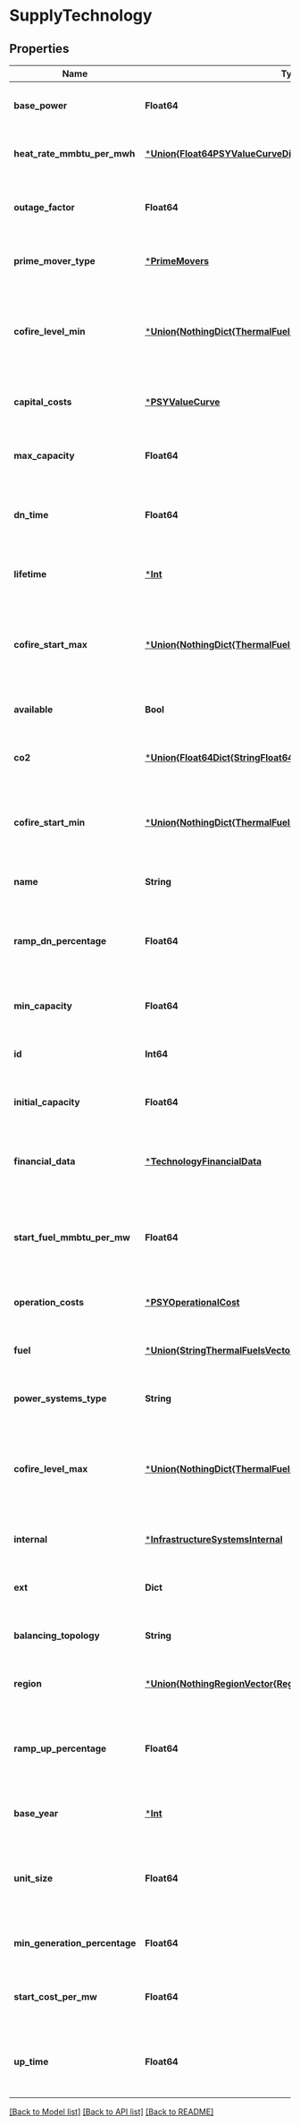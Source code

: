 # SupplyTechnology


## Properties
Name | Type | Description | Notes
------------ | ------------- | ------------- | -------------
**base_power** | **Float64** | Base power | [optional] [default to nothing]
**heat_rate_mmbtu_per_mwh** | [***Union{Float64PSYValueCurveDict{ThermalFuelsPSYValueCurve}}**](Union{Float64PSYValueCurveDict{ThermalFuelsPSYValueCurve}}.md) | Heat rate of generator, MMBTU/MWh | [optional] [default to nothing]
**outage_factor** | **Float64** | Derating factor to account for planned or forced outages of a technology | [optional] [default to nothing]
**prime_mover_type** | [***PrimeMovers**](PrimeMovers.md) | Prime mover for generator | [optional] [default to nothing]
**cofire_level_min** | [***Union{NothingDict{ThermalFuelsFloat64}}**](Union{NothingDict{ThermalFuelsFloat64}}.md) | Minimum blending level of each fuel during normal generation process for multi-fuel generator | [optional] [default to nothing]
**capital_costs** | [***PSYValueCurve**](PSYValueCurve.md) | Capital costs for investing in a technology. | [optional] [default to nothing]
**max_capacity** | **Float64** | Maximum allowable installed capacity for a technology | [optional] [default to nothing]
**dn_time** | **Float64** | Minimum amount of time a resource has to remain in the shutdown state. | [optional] [default to nothing]
**lifetime** | [***Int**](Int.md) | Maximum number of years a technology can be active once installed | [optional] [default to nothing]
**cofire_start_max** | [***Union{NothingDict{ThermalFuelsFloat64}}**](Union{NothingDict{ThermalFuelsFloat64}}.md) | Maximum blending level of each fuel during start-up process for multi-fuel generator | [optional] [default to nothing]
**available** | **Bool** | identifies whether the technology is available | [default to nothing]
**co2** | [***Union{Float64Dict{StringFloat64}Dict{ThermalFuelsFloat64}}**](Union{Float64Dict{StringFloat64}Dict{ThermalFuelsFloat64}}.md) | Carbon Intensity of fuel | [optional] [default to nothing]
**cofire_start_min** | [***Union{NothingDict{ThermalFuelsFloat64}}**](Union{NothingDict{ThermalFuelsFloat64}}.md) | Minimum blending level of each fuel during start-up process for multi-fuel generator | [optional] [default to nothing]
**name** | **String** | The technology name | [default to nothing]
**ramp_dn_percentage** | **Float64** | Maximum decrease in output between operation periods. Fraction of total capacity | [optional] [default to nothing]
**min_capacity** | **Float64** | Minimum required capacity for a technology | [optional] [default to nothing]
**id** | **Int64** | ID for individual generator | [optional] [default to nothing]
**initial_capacity** | **Float64** | Pre-existing capacity for a technology | [optional] [default to nothing]
**financial_data** | [***TechnologyFinancialData**](TechnologyFinancialData.md) | Struct containing relevant financial information for a technology | [optional] [default to nothing]
**start_fuel_mmbtu_per_mw** | **Float64** | Startup fuel use per MW of nameplate capacity of each generator (MMBtu/MW per start) | [optional] [default to nothing]
**operation_costs** | [***PSYOperationalCost**](PSYOperationalCost.md) | Fixed and variable O&amp;M costs for a technology | [optional] [default to nothing]
**fuel** | [***Union{StringThermalFuelsVector{ThermalFuels}Vector{String}}**](Union{StringThermalFuelsVector{ThermalFuels}Vector{String}}.md) | Fuel type according to IEA | [optional] [default to nothing]
**power_systems_type** | **String** | maps to a valid PowerSystems.jl for PCM modeling | [default to nothing]
**cofire_level_max** | [***Union{NothingDict{ThermalFuelsFloat64}}**](Union{NothingDict{ThermalFuelsFloat64}}.md) | Maximum blending level of each fuel during normal generation process for multi-fuel generator | [optional] [default to nothing]
**internal** | [***InfrastructureSystemsInternal**](InfrastructureSystemsInternal.md) | Internal field | [optional] [default to nothing]
**ext** | **Dict** | Option for providing additional data | [optional] [default to nothing]
**balancing_topology** | **String** | Set of balancing nodes | [optional] [default to nothing]
**region** | [***Union{NothingRegionVector{Region}}**](Union{NothingRegionVector{Region}}.md) | Zone where tech operates in | [optional] [default to nothing]
**ramp_up_percentage** | **Float64** | Maximum increase in output between operation periods. Fraction of total capacity | [optional] [default to nothing]
**base_year** | [***Int**](Int.md) | Reference year for technology data | [optional] [default to nothing]
**unit_size** | **Float64** | Used for discrete investment decisions. Size of each unit being built (MW) | [optional] [default to nothing]
**min_generation_percentage** | **Float64** | Minimum generation as a fraction of total capacity | [optional] [default to nothing]
**start_cost_per_mw** | **Float64** | Cost per MW of nameplate capacity to start a generator (/MW per start). | [optional] [default to nothing]
**up_time** | **Float64** | Minimum amount of time a resource has to stay in the committed state. | [optional] [default to nothing]


[[Back to Model list]](../README.md#models) [[Back to API list]](../README.md#api-endpoints) [[Back to README]](../README.md)


